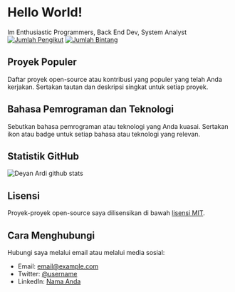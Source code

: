 # Hello World!
Im Enthusiastic Programmers, Back End Dev, System Analyst
[![Jumlah Pengikut](https://img.shields.io/github/followers/deyan-ardi?style=social)](https://github.com/deyan-ardi)
[![Jumlah Bintang](https://img.shields.io/github/stars/deyan-ardi/repo?style=social)](https://github.com/deyan-ardi/repo)
## Proyek Populer

Daftar proyek open-source atau kontribusi yang populer yang telah Anda kerjakan. Sertakan tautan dan deskripsi singkat untuk setiap proyek.

## Bahasa Pemrograman dan Teknologi

Sebutkan bahasa pemrograman atau teknologi yang Anda kuasai. Sertakan ikon atau badge untuk setiap bahasa atau teknologi yang relevan.

## Statistik GitHub
![Deyan Ardi github stats](https://github-readme-stats.vercel.app/api?username=deyan-ardi)
## Lisensi

Proyek-proyek open-source saya dilisensikan di bawah [lisensi MIT](LICENSE).

## Cara Menghubungi

Hubungi saya melalui email atau melalui media sosial:

- Email: [email@example.com](mailto:email@example.com)
- Twitter: [@username](https://twitter.com/username)
- LinkedIn: [Nama Anda](https://www.linkedin.com/in/username)


      
